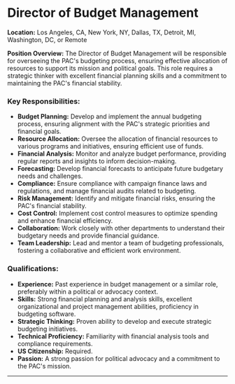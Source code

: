 # **Director of Budget Management**

**Location:** Los Angeles, CA, New York, NY, Dallas, TX, Detroit, MI, Washington, DC, or Remote

**Position Overview:**
The Director of Budget Management will be responsible for overseeing the PAC's budgeting process, ensuring effective allocation of resources to support its mission and political goals. This role requires a strategic thinker with excellent financial planning skills and a commitment to maintaining the PAC's financial stability.

### Key Responsibilities:
- **Budget Planning:** Develop and implement the annual budgeting process, ensuring alignment with the PAC's strategic priorities and financial goals.
- **Resource Allocation:** Oversee the allocation of financial resources to various programs and initiatives, ensuring efficient use of funds.
- **Financial Analysis:** Monitor and analyze budget performance, providing regular reports and insights to inform decision-making.
- **Forecasting:** Develop financial forecasts to anticipate future budgetary needs and challenges.
- **Compliance:** Ensure compliance with campaign finance laws and regulations, and manage financial audits related to budgeting.
- **Risk Management:** Identify and mitigate financial risks, ensuring the PAC's financial stability.
- **Cost Control:** Implement cost control measures to optimize spending and enhance financial efficiency.
- **Collaboration:** Work closely with other departments to understand their budgetary needs and provide financial guidance.
- **Team Leadership:** Lead and mentor a team of budgeting professionals, fostering a collaborative and efficient work environment.

### Qualifications:
- **Experience:** Past experience in budget management or a similar role, preferably within a political or advocacy context.
- **Skills:** Strong financial planning and analysis skills, excellent organizational and project management abilities, proficiency in budgeting software.
- **Strategic Thinking:** Proven ability to develop and execute strategic budgeting initiatives.
- **Technical Proficiency:** Familiarity with financial analysis tools and compliance requirements.
- **US Citizenship:** Required.
- **Passion:** A strong passion for political advocacy and a commitment to the PAC's mission.

---